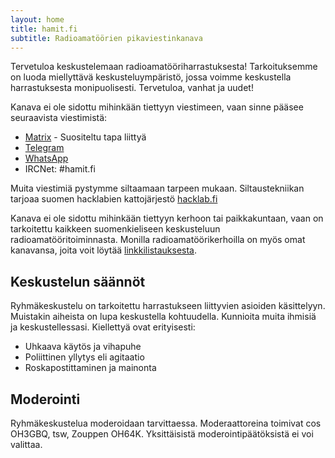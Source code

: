 ```yaml
---
layout: home
title: hamit.fi
subtitle: Radioamatöörien pikaviestinkanava
---
```

Tervetuloa keskustelemaan radioamatööriharrastuksesta! Tarkoituksemme on luoda miellyttävä keskusteluympäristö, jossa voimme keskustella harrastuksesta monipuolisesti. Tervetuloa, vanhat ja uudet!

Kanava ei ole sidottu mihinkään tiettyyn viestimeen, vaan sinne pääsee seuraavista viestimistä:

* [Matrix](https://matrix.to/#/#hamit:hacklab.fi?via=hacklab.fi&via=matrix.org) - Suositeltu tapa liittyä
* [Telegram](https://t.me/joinchat/WnDCZpW80L4yNjU8)
* [WhatsApp](https://chat.whatsapp.com/Hkv4CW905HNGbJBdbVbfY7)
* IRCNet: #hamit.fi

Muita viestimiä pystymme siltaamaan tarpeen mukaan. Siltaustekniikan tarjoaa suomen hacklabien kattojärjestö [hacklab.fi](https://hacklab.fi/)

Kanava ei ole sidottu mihinkään tiettyyn kerhoon tai paikkakuntaan, vaan on tarkoitettu kaikkeen suomenkieliseen keskusteluun radioamatööritoiminnasta. Monilla radioamatöörikerhoilla on myös omat kanavansa, joita voit löytää [linkkilistauksesta](linkkeja).

## Keskustelun säännöt

Ryhmäkeskustelu on tarkoitettu harrastukseen liittyvien asioiden käsittelyyn. Muistakin aiheista on lupa keskustella kohtuudella. Kunnioita muita ihmisiä ja keskustellessasi. Kiellettyä ovat erityisesti:

* Uhkaava käytös ja vihapuhe
* Poliittinen yllytys eli agitaatio
* Roskapostittaminen ja mainonta

## Moderointi

Ryhmäkeskustelua moderoidaan tarvittaessa. Moderaattoreina toimivat cos OH3GBQ, tsw, Zouppen OH64K. Yksittäisistä moderointipäätöksistä ei voi valittaa.
